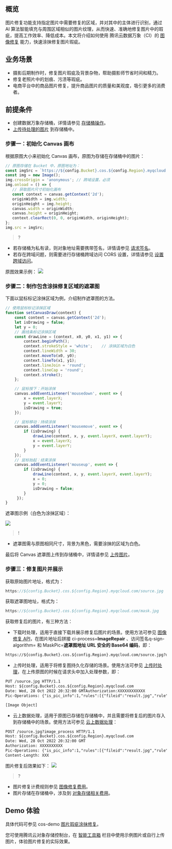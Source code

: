 ## 概览

图片修复功能支持指定图片中需要修复的区域，并对其中的主体进行识别，通过 AI 算法智能填充与周围区域相似的图片纹理，从而快速、准确地修复图片中的瑕疵，提高工作效率、降低成本。本文将介绍如何使用 腾讯云数据万象（CI）的 [图像修复](https://cloud.tencent.com/document/product/460/80906) 能力，快速涂抹修复图片瑕疵。

## 业务场景

- 摄影后期制作时，修复图片瑕疵及背景杂物，帮助摄影师节省时间和精力。
- 修复老照片中的划痕、污渍等瑕疵。
- 电商平台中的商品图片修复，提升商品图片的质量和美观度，吸引更多的消费者。

## 前提条件

- 创建数据万象存储桶，详情请参见 [存储桶操作](https://cloud.tencent.com/document/product/460/46483)。
- [上传待处理的图片](https://cloud.tencent.com/document/product/436/13321) 到存储桶中。

### 步骤一：初始化 Canvas 画布

根据原图大小来初始化 Canvas 画布，原图为存储在存储桶中的图片：


```javascript
// 原图存储在 Bucket 中，原图地址为：
const imgSrc = `https://${config.Bucket}.cos.${config.Region}.myqcloud.com/${config.FileName}`;
const img = new Image();
img.crossOrigin = 'anonymous'; // 跨域设置，必须
img.onload = () => {    
   // 获取图片尺寸初始化画布    
   const context = canvas.getContext('2d');    
   originWidth = img.width;    
   originHeight = img.height;    
   canvas.width = originWidth;    
   canvas.height = originHeight;    
   context.clearRect(0, 0, originWidth, originHeight);
};
img.src = imgSrc;
```


>?
- 若存储桶为私有读，则对象地址需要携带签名，详情请参见 [请求签名](https://cloud.tencent.com/document/product/436/7778)。
- 若存在跨域问题，则需要进行存储桶跨域访问 CORS 设置，详情请参见 [设置跨域访问](https://cloud.tencent.com/document/product/436/13318)。

原图效果示例：
![](https://qcloudimg.tencent-cloud.cn/raw/51e6d428941a544e0d19f3ff3d760116.jpeg)

### 步骤二：制作包含涂抹修复区域的遮罩图

下面以鼠标标记涂抹区域为例，介绍制作遮罩图的方法。

```javascript
// 使用鼠标标记涂抹区域
function setCanvasDraw(context) {    
    const context = canvas.getContext('2d');    
    let isDrawing = false;    
    let y = 0;    
    // 画线条标记涂抹区域    
    const drawLine = (context, x0, y0, x1, y1) => {      
        context.beginPath();      
        context.strokeStyle = 'white';    // 涂抹区域为白色      
        context.lineWidth = 30;      
        context.moveTo(x0, y0);      
        context.lineTo(x1, y1);      
        context.lineJoin = 'round';      
        context.lineCap = 'round';      
        context.stroke();     
    };

    // 鼠标按下：开始涂抹    
    canvas.addEventListener('mousedown', event => {      
        x = event.layerX;      
        y = event.layerY;      
        isDrawing = true;    
    });

    // 鼠标移动：持续涂抹    
    canvas.addEventListener('mousemove', event => {      
        if (isDrawing) {        
            drawLine(context, x, y, event.layerX, event.layerY);       
            x = event.layerX;        
            y = event.layerY;      
        }    
    });    
    // 鼠标抬起：结束涂抹    
    canvas.addEventListener('mouseup', event => {      
        if (isDrawing) {        
            drawLine(context, x, y, event.layerX, event.layerY);        
            x = 0;        
            y = 0;        
            isDrawing = false;     
        }    
     });
}
```

遮罩图示例（白色为涂抹区域）：

![](https://qcloudimg.tencent-cloud.cn/raw/1966fb5e275a8ca082eb3c2b1daa2747.jpeg)

>!
- 遮罩图需与原图相同尺寸，背景为黑色，需要涂抹的区域为白色。

最后将 Canvas 遮罩图上传到存储桶中，详情请参见 [上传图片](https://cloud.tencent.com/document/product/436/13321)。

### 步骤三：修复图片并展示

获取原始图片地址，格式为：

```javascript
https://${config.Bucket}.cos.${config.Region}.myqcloud.com/source.jpg
```

获取遮罩图地址，格式为：

```javascript
https://${config.Bucket}.cos.${config.Region}.myqcloud.com/mask.jpg
```

获取修复后的图片，有三种方法：

- 下载时处理，适用于直接下载并展示修复后图片的场景。使用方法可参见 [图像修复 API](https://cloud.tencent.com/document/product/460/79042)，在图片地址后拼接 ci-process=**ImageRepair** 、访问签名q-sign-algorithm=<signature> 和 MaskPic=**遮罩图地址 URL 安全的 Base64 编码**，即：
```html
https://${config.Bucket}.cos.${config.Region}.myqcloud.com/source.jpg?q-sign-algorithm=<signature>&ci-process=ImageRepair&MaskPic=aHR0cDovL2V4xxxxxxxxxxxxxxxxxxxxxxxxxxxxx
```
- 上传时处理，适用于将修复图持久化存储的场景。使用方法可参见 [上传时处理](https://cloud.tencent.com/document/product/460/18147#.E4.B8.8A.E4.BC.A0.E6.97.B6.E5.A4.84.E7.90.86)，在上传原图的时候在请求头中加入处理参数，即：
```html
PUT /source.jpg HTTP/1.1
Host: ${config.Bucket}.cos.${config.Region}.myqcloud.com
Date: Wed, 28 Oct 2022 20:32:00 GMTAuthorization:XXXXXXXXXXXX
Pic-Operations: {"is_pic_info":1,"rules":[{"fileid":"result.jpg","rule":"ci-process=ImageRepair&MaskPic=aHR0cDovL2V4xxxxxxxxxxxxxxxxxxxxxxxxxxxxx"}]}Content-Length: XXX

[Image Object]
```
- 云上数据处理，适用于原图已存储在存储桶中，并且需要将修复后的图片存入到存储桶中的场景。使用方法可参见 [云上数据处理](https://cloud.tencent.com/document/product/460/18147#.E4.BA.91.E4.B8.8A.E6.95.B0.E6.8D.AE.E5.A4.84.E7.90.86)：
```html
POST /source.jpg?image_process HTTP/1.1
Host: ${config.Bucket}.cos.${config.Region}.myqcloud.com
Date: Wed, 28 Oct 2022 20:32:00 GMT
Authorization: XXXXXXXXXX
Pic-Operations: {"is_pic_info":1,"rules":[{"fileid":"result.jpg","rule":"ci-process=ImageRepair&MaskPic=aHR0cDovL2V4xxxxxxxxxxxxxxxxxxxxxxxxxxxxx"}]}
Content-Length: XXX
```
图片修复后效果如下：
![](https://qcloudimg.tencent-cloud.cn/raw/dde2cc3378c9d41c721532695e021fd2.jpeg)

>?
- 图片修复计费规则参见 [图像修复费用](https://cloud.tencent.com/document/product/460/58118#69f23fb5-0110-4768-b3e5-3473703c0980)。
- 图片存储在存储桶中，涉及到 [对象存储相关费用](https://cloud.tencent.com/document/product/436/53482)﻿。

## Demo 体验

具体代码可参见 cos-demo [图片瑕疵涂抹修复](https://github.com/tencentyun/cos-demo/tree/main/Image-Inpainting)。

您可使用腾讯云对象存储控制台，在 [智能工具箱](https://console.cloud.tencent.com/cos/toolbox/Repair) 栏目中使用示例图片或自行上传图片，体验图片修复的实际效果。
